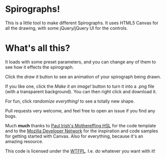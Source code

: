 # Spirographs!

This is a little tool to make different Spirographs. It uses HTML5 Canvas for all the drawing, with some jQuery/jQuery UI for the controls.

# What's all this?

It loads with some preset parameters, and you can change any of them to see how it effects the spirograph.

Click the *draw it* button to see an animation of your spirograph being drawn.

If you like one, click the *Make it an image!* button to turn it into a .png file (with a transparent background). You can then right click and download it.

For fun, click *randomize everything!* to see a totally new shape.

Pull requests very welcome, and feel free to open an issue if you find any bugs.

Much **much** thanks to <a href="https://github.com/paulirish/mothereffinghsl" title="Paul Irish">Paul Irish's Mothereffing HSL</a> for the code template and to the <a href="https://developer.mozilla.org/en-US/docs/Canvas_tutorial/Transformations" title="Mozilla Developer Network">Mozilla Developer Network</a> for the inspiration and code samples for getting started with Canvas. Also for everything, because it's an amazing resource.

This code is licensed under the <a href="http://en.wikipedia.org/wiki/WTFPL" title="WTFPL">WTFPL</a>. I.e. do whatever you want with it!